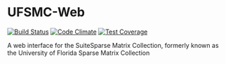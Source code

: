 # UFSMC-Web

[![Build Status](https://semaphoreci.com/api/v1/projects/dd7f6607-fba7-4700-a20b-5ef8c47b193b/572006/shields_badge.svg)](https://semaphoreci.com/scottkolo/ufsmc-web) [![Code Climate](https://codeclimate.com/github/ScottKolo/UFSMC-Web/badges/gpa.svg)](https://codeclimate.com/github/ScottKolo/UFSMC-Web) [![Test Coverage](https://codeclimate.com/github/ScottKolo/UFSMC-Web/badges/coverage.svg)](https://codeclimate.com/github/ScottKolo/UFSMC-Web/coverage)

A web interface for the SuiteSparse Matrix Collection, formerly known as the University of Florida Sparse Matrix Collection
